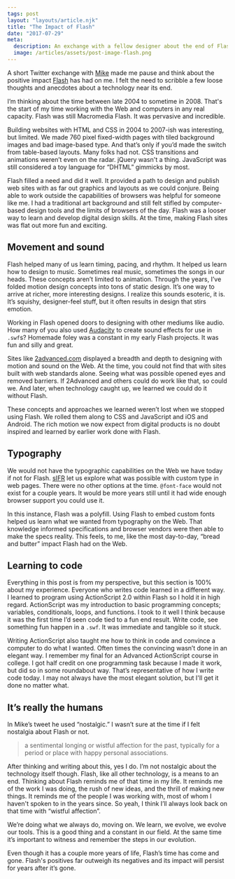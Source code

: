 ```yaml
---
tags: post
layout: "layouts/article.njk"
title: "The Impact of Flash"
date: "2017-07-29"
meta:
  description: An exchange with a fellow designer about the end of Flash has me waxing nostalgic about the technology’s impact on me and the Web as a whole.
  image: /articles/assets/post-image-flash.png
---
```


<p class="entry-intro">
  A short Twitter exchange with <a href="https://twitter.com/mciarlo/status/890931236054720513">Mike</a> made me pause and think about the positive impact <a href="https://blogs.adobe.com/conversations/2017/07/adobe-flash-update.html">Flash</a> has had on me. I felt the need to scribble a few loose thoughts and anecdotes about a technology near its end.
</p>

<p>
  I’m thinking about the time between late 2004 to sometime in 2008. That's the start of my time working with the Web and computers in any real capacity. Flash was still Macromedia Flash. It was pervasive and incredible.
</p>

<p>
  Building websites with HTML and CSS in 2004 to 2007-ish was interesting, but limited. We made 760 pixel fixed-width pages with tiled background images and bad image-based type. And that’s only if you’d made the switch from table-based layouts. Many folks had not. CSS transitions and animations weren’t even on the radar. jQuery wasn't a thing. JavaScript was still considered a toy language for “DHTML” gimmicks by most.
</p>
<p>
  Flash filled a need and did it well. It provided a path to design and publish web sites with as far out graphics and layouts as we could conjure. Being able to work outside the capabilities of browsers was helpful for someone like me. I had a traditional art background and still felt stifled by computer-based design tools and the limits of browsers of the day. Flash was a looser way to learn and develop digital design skills. At the time, making Flash sites was flat out more fun and exciting.
</p>

<h2>Movement and sound</h2>
<p>
  Flash helped many of us learn timing, pacing, and rhythm. It helped us learn how to design to music. Sometimes real music, sometimes the songs in our heads. These concepts aren’t limited to animation. Through the years, I’ve folded motion design concepts into tons of static design. It’s one way to arrive at richer, more interesting designs. I realize this sounds esoteric, it is. It’s squishy, designer-feel stuff, but it often results in design that stirs emotion.
</p>
<p>
  Working in Flash opened doors to designing with other mediums like audio. How many of you also used <a href="http://www.audacityteam.org/">Audacity</a> to create sound effects for use in <code>.swf</code>s? Homemade foley was a constant in my early Flash projects. It was fun and silly and great.
</p>
<p>
  Sites like <a href="http://www.2advanced.com/">2advanced.com</a> displayed a breadth and depth to designing with motion and sound on the Web. At the time, you could not find that with sites built with web standards alone. Seeing what was possible opened eyes and removed barriers. If 2Advanced and others could do work like that, so could we. And later, when technology caught up, we learned we could do it without Flash.
</p>
<p>
  These concepts and approaches we learned weren’t lost when we stopped using Flash. We rolled them along to CSS and JavaScript and iOS and Android. The rich motion we now expect from digital products is no doubt inspired and learned by earlier work done with Flash.
</p>

<h2>Typography</h2>
<p>
  We would not have the typographic capabilities on the Web we have today if not for Flash. <a href="https://en.wikipedia.org/wiki/Scalable_Inman_Flash_Replacement">sIFR</a> let us explore what was possible with custom type in web pages. There were no other options at the time. <code>@font-face</code> would not exist for a couple years. It would be more years still until it had wide enough browser support you could use it.
</p>
<p>
  In this instance, Flash was a polyfill. Using Flash to embed custom fonts helped us learn what we wanted from typography on the Web. That knowledge informed specifications and browser vendors were then able to make the specs reality. This feels, to me, like the most day-to-day, “bread and butter” impact Flash had on the Web.
</p>

<h2>Learning to code</h2>

<p>
  Everything in this post is from my perspective, but this section is 100% about my experience. Everyone who writes code learned in a different way. I learned to program using ActionScript 2.0 within Flash so I hold it in high regard. ActionScript was my introduction to basic programming concepts; variables, conditionals, loops, and functions. I took to it well I think because it was the first time I’d seen code tied to a fun end result. Write code, see something fun happen in a <code>.swf</code>. It was immediate and tangible so it stuck.
</p>
<p>
  Writing ActionScript also taught me how to think in code and convince a computer to do what I wanted. Often times the convincing wasn’t done in an elegant way. I remember my final for an Advanced ActionScript course in college. I got half credit on one programming task because I made it work, but did so in some roundabout way. That’s representative of how I write code today. I may not always have the most elegant solution, but I'll get it done no matter what.
</p>

<h2>It’s really the humans</h2>

<p>
  In Mike’s tweet he used “nostalgic.” I wasn’t sure at the time if I felt nostalgia about Flash or not.
</p>

<blockquote>
  <p>
    a sentimental longing or wistful affection for the past, typically for a period or place with happy personal associations.
  </p>
</blockquote>

<p>
  After thinking and writing about this, yes I do. I’m not nostalgic about the technology itself though. Flash, like all other technology, is a means to an end. Thinking about Flash reminds me of that time in my life. It reminds me of the work I was doing, the rush of new ideas, and the thrill of making new things. It reminds me of the people I was working with, most of whom I haven't spoken to in the years since. So yeah, I think I’ll always look back on that time with “wistful affection”.
</p>

<p>
  We’re doing what we always do, moving on. We learn, we evolve, we evolve our tools. This is a good thing and a constant in our field. At the same time it’s important to witness and remember the steps in our evolution.
<p>
  Even though it has a couple more years of life, Flash’s time has come and gone. Flash's positives far outweigh its negatives and its impact will persist for years after it’s gone.
</p>
